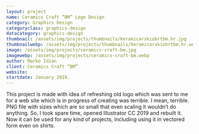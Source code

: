 ```yaml
---
layout: project
name: Ceramics Craft “BM” Logo Design
category: Graphics Design
categoryclass: graphics-design
datacategory: graphics-design
thumbnail: /assets/img/projects/thumbnails/keramicarskiobrtbm.hr.jpg
thumbnailwebp: /assets/img/projects/thumbnails/keramicarskiobrtbm.hr.webp
image: /assets/img/projects/ceramics-craft-bm.jpg
imagewebp: /assets/img/projects/ceramics-craft-bm.webp
author: Marko Idzan
client: Ceramics Craft “BM”
website: 
startdate: January 2019.
---
```

This project is made with idea of refreshing old logo which was sent to me for a web site which is in progress of creating was terrible. I mean, terrible. PNG file with sizes which are so small that even scaling it wouldn’t do anything. So, I took spare time, opened Illustrator CC 2019 and rebuilt it. Now it can be used for any kind of projects, including using it in vectored form even on shirts.